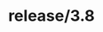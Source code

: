 ---
title: "release/3.8"
description: >
  release/3.8 CHANGELOG 汇总，最近发布版本: v3.8.4 , 时间: 2021-10-29
weight: -38
---